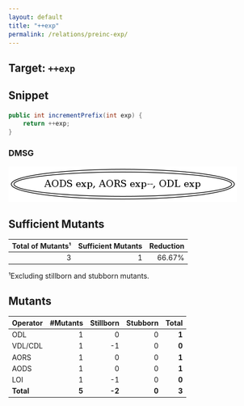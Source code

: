 ```yaml
---
layout: default
title: "++exp"
permalink: /relations/preinc-exp/
---
```


## Target: ``++exp``

## Snippet


```java
public int incrementPrefix(int exp) {
    return ++exp;
}
```


### DMSG

![image](images/dmsg_preinc-exp.png)

## Sufficient Mutants


|Total of Mutants¹    | Sufficient Mutants |Reduction |
|                ---: |               ---: |     ---: |  
| 3                   | 1                  |66.67%    |

¹Excluding stillborn and stubborn mutants.

## Mutants



| Operator | #Mutants | Stillborn | Stubborn | Total  |
| :---     |     ---: |      ---: |     ---: |   ---: |
| ODL      | 1        | 0         | 0        | **1**  |
| VDL/CDL  | 1        | -1        | 0        | **0**  |
| AORS     | 1        | 0         | 0        | **1**  |
| AODS     | 1        | 0         | 0        | **1**  |
| LOI      | 1        | -1        | 0        | **0**  |
|**Total** | **5**    | **-2**    | **0**    | **3**  |
